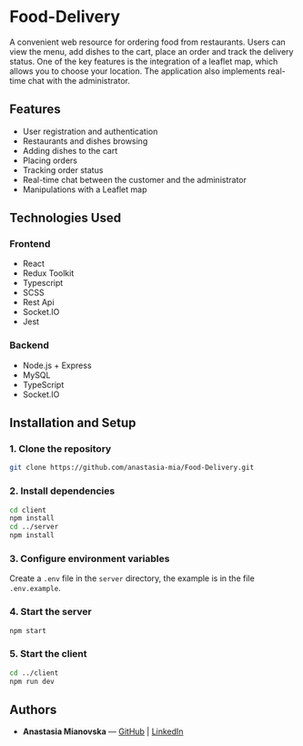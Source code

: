 # Food-Delivery
A convenient web resource for ordering food from restaurants. Users can view the menu, add dishes to the cart, place an order and track the delivery status. One of the key features is the integration of a leaflet map, which allows you to choose your location. The application also implements real-time chat with the administrator.

## Features
- User registration and authentication
- Restaurants and dishes browsing
- Adding dishes to the cart
- Placing orders
- Tracking order status
- Real-time chat between the customer and the administrator
- Manipulations with a Leaflet map

## Technologies Used

### Frontend 
- React
- Redux Toolkit
- Typescript
- SCSS
- Rest Api
- Socket.IO
- Jest

### Backend
- Node.js + Express
- MySQL
- TypeScript
- Socket.IO

## Installation and Setup 

### 1. Clone the repository  

```sh
git clone https://github.com/anastasia-mia/Food-Delivery.git
```

### 2. Install dependencies

```sh
cd client
npm install
cd ../server
npm install
```

### 3. Configure environment variables 
Create a `.env` file in the `server` directory, the example is in the file `.env.example`.

### 4. Start the server
```sh
npm start
```

### 5. Start the client
```sh
cd ../client
npm run dev
```

## Authors 
- **Anastasia Mianovska** — [GitHub](https://github.com/anastasia-mia) | [LinkedIn](https://www.linkedin.com/in/anastasiia-mianovska-3084a7281/)
